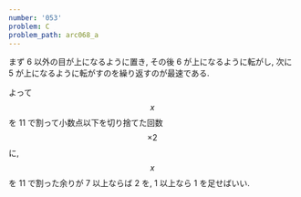 ```yaml
---
number: '053'
problem: C
problem_path: arc068_a
---
```

まず 6 以外の目が上になるように置き, その後 6 が上になるように転がし, 次に 5 が上になるように転がすのを繰り返すのが最速である.

よって $$ x $$ を 11 で割って小数点以下を切り捨てた回数 $$ \times 2 $$ に, $$ x $$ を 11 で割った余りが 7 以上ならば 2 を, 1 以上なら 1 を足せばいい.
